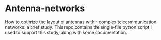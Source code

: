 # Antenna-networks
How to optimize the layout of antennas within complex telecommunication networks: a brief study. This repo contains the single-file python script I used to support this study, along with some documentation.
